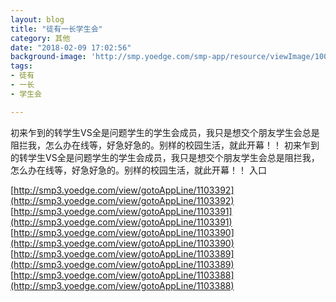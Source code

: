 ```yaml
---
layout: blog
title: "徒有一长学生会"
category: 其他
date: "2018-02-09 17:02:56"
background-image: 'http://smp.yoedge.com/smp-app/resource/viewImage/1003494appline.png'
tags:
- 徒有
- 一长
- 学生会

---
```

初来乍到的转学生VS全是问题学生的学生会成员，我只是想交个朋友学生会总是阻拦我，怎么办在线等，好急好急的。别样的校园生活，就此开幕！！
初来乍到的转学生VS全是问题学生的学生会成员，我只是想交个朋友学生会总是阻拦我，怎么办在线等，好急好急的。别样的校园生活，就此开幕！！
入口

[http://smp3.yoedge.com/view/gotoAppLine/1103392](http://smp3.yoedge.com/view/gotoAppLine/1103392)
[http://smp3.yoedge.com/view/gotoAppLine/1103391](http://smp3.yoedge.com/view/gotoAppLine/1103391)
[http://smp3.yoedge.com/view/gotoAppLine/1103390](http://smp3.yoedge.com/view/gotoAppLine/1103390)
[http://smp3.yoedge.com/view/gotoAppLine/1103389](http://smp3.yoedge.com/view/gotoAppLine/1103389)
[http://smp3.yoedge.com/view/gotoAppLine/1103388](http://smp3.yoedge.com/view/gotoAppLine/1103388)

        
